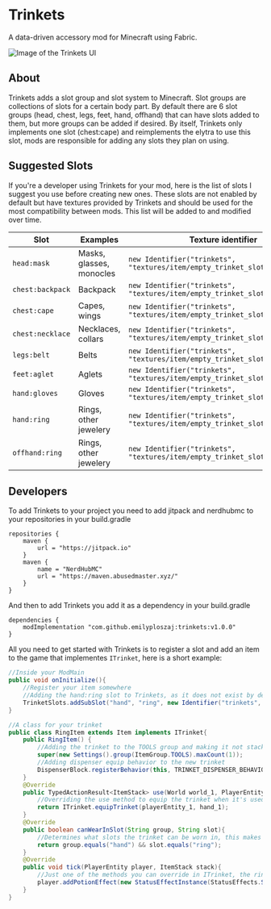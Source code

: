 # Trinkets
A data-driven accessory mod for Minecraft using Fabric.

![Image of the Trinkets UI](https://i.imgur.com/CgWhc5a.png)

## About
Trinkets adds a slot group and slot system to Minecraft. Slot groups are collections of slots for a certain body part. By default there are 6 slot groups (head, chest, legs, feet, hand, offhand) that can have slots added to them, but more groups can be added if desired. By itself, Trinkets only implements one slot (chest:cape) and reimplements the elytra to use this slot, mods are responsible for adding any slots they plan on using.

## Suggested Slots
If you're a developer using Trinkets for your mod, here is the list of slots I suggest you use before creating new ones. These slots are not enabled by default but have textures provided by Trinkets and should be used for the most compatibility between mods. This list will be added to and modified over time.

| Slot | Examples | Texture identifier
| --- | --- | --- |
| `head:mask` | Masks, glasses, monocles | `new Identifier("trinkets", "textures/item/empty_trinket_slot_mask.png`
| `chest:backpack` | Backpack | `new Identifier("trinkets", "textures/item/empty_trinket_slot_backpack.png`
| `chest:cape` | Capes, wings | `new Identifier("trinkets", "textures/item/empty_trinket_slot_cape.png`
| `chest:necklace` | Necklaces, collars | `new Identifier("trinkets", "textures/item/empty_trinket_slot_necklace.png`
| `legs:belt` | Belts | `new Identifier("trinkets", "textures/item/empty_trinket_slot_belt.png`
| `feet:aglet` | Aglets | `new Identifier("trinkets", "textures/item/empty_trinket_slot_aglet.png`
| `hand:gloves` | Gloves | `new Identifier("trinkets", "textures/item/empty_trinket_slot_gloves.png`
| `hand:ring` | Rings, other jewelery | `new Identifier("trinkets", "textures/item/empty_trinket_slot_ring.png)`
| `offhand:ring` | Rings, other jewelery | `new Identifier("trinkets", "textures/item/empty_trinket_slot_ring.png)`

## Developers
To add Trinkets to your project you need to add jitpack and nerdhubmc to your repositories in your build.gradle
```
repositories {
	maven {
		url = "https://jitpack.io"
	}
	maven {
		name = "NerdHubMC"
		url = "https://maven.abusedmaster.xyz/"
	}
}
```
And then to add Trinkets you add it as a dependency in your build.gradle
```
dependencies {
	modImplementation "com.github.emilyploszaj:trinkets:v1.0.0"
}
```
All you need to get started with Trinkets is to register a slot and add an item to the game that implementes `ITrinket`, here is a short example:
```java
//Inside your ModMain
public void onInitialize(){
	//Register your item somewhere
	//Adding the hand:ring slot to Trinkets, as it does not exist by default, note that this uses the provided Trinkets texture
	TrinketSlots.addSubSlot("hand", "ring", new Identifier("trinkets", "textures/item/empty_trinket_slot_ring.png"));
}
```
```java
//A class for your trinket
public class RingItem extends Item implements ITrinket{
	public RingItem() {
		//Adding the trinket to the TOOLS group and making it not stack
		super(new Settings().group(ItemGroup.TOOLS).maxCount(1));
		//Adding dispenser equip behavior to the new trinket
		DispenserBlock.registerBehavior(this, TRINKET_DISPENSER_BEHAVIOR);
	}
 	@Override
	public TypedActionResult<ItemStack> use(World world_1, PlayerEntity playerEntity_1, Hand hand_1){
		//Overriding the use method to equip the trinket when it's used
		return ITrinket.equipTrinket(playerEntity_1, hand_1);
	}
	@Override
	public boolean canWearInSlot(String group, String slot){
		//Determines what slots the trinket can be worn in, this makes it usable in the hand:ring slot
		return group.equals("hand") && slot.equals("ring");
	}
	@Override
	public void tick(PlayerEntity player, ItemStack stack){
		//Just one of the methods you can override in ITrinket, the ring gives you the speed effect while wearing it
		player.addPotionEffect(new StatusEffectInstance(StatusEffects.SPEED, 19, 0));
	}
}
```